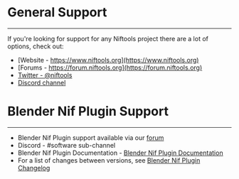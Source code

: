 # General Support
-----------------
If you're looking for support for any Niftools project there are a lot of options, check out:
* [Website - https://www.niftools.org](https://www.niftools.org)
* [Forums - https://forum.niftools.org](https://forum.niftools.org)
* [Twitter - @niftools](https://twitter.com/niftools)
* [Discord channel](https://discordapp.com/invite/ZFjdN4x)

# Blender Nif Plugin Support
----------------------------
* Blender Nif Plugin support available via our [forum](https://forum.niftools.org/)
* Discord - #software sub-channel
* Blender Nif Plugin Documentation - [Blender Nif Plugin Documentation](https://blender-nif-plugin.readthedocs.io)
* For a list of changes between versions, see [Blender Nif Plugin Changelog](../CHANGELOG.rst)
